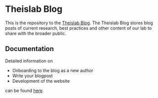 # Theislab Blog

This is the repository to the [Theislab Blog](https://theislab.github.io/ "Blog"). The Theislab Blog stores blog posts of current research, best practices and other content of our lab to share with the broader public. 

## Documentation

Detailed information on

- Onboarding to the blog as a new author
- Write your blogpost
- Development of the website

can be found [here](https://docs.google.com/document/d/1mtyj--ki-cQaY0Zit77-anVA1pVlthfSI2_Mi6wyXko/edit?usp=sharing "Documentation").
